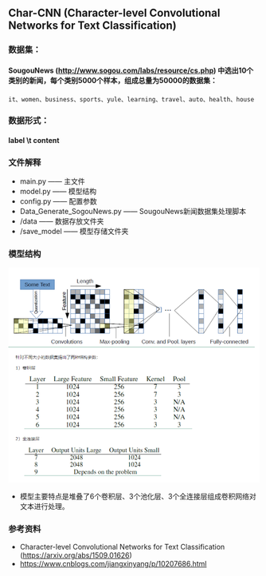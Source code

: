 ## Char-CNN (Character-level Convolutional Networks for Text Classification)


### 数据集：
#### SougouNews (http://www.sogou.com/labs/resource/cs.php) 中选出10个类别的新闻，每个类别5000个样本，组成总量为50000的数据集：
    it、women、business、sports、yule、learning、travel、auto、health、house


### 数据形式：
#### label \t content


### 文件解释
* main.py —— 主文件
* model.py —— 模型结构
* config.py —— 配置参数
* Data_Generate_SogouNews.py —— SougouNews新闻数据集处理脚本
* /data —— 数据存放文件夹
* /save_model —— 模型存储文件夹


### 模型结构
![avatar](./Char-CNN.png)
* 模型主要特点是堆叠了6个卷积层、3个池化层、3个全连接层组成卷积网络对文本进行处理。


### 参考资料
* Character-level Convolutional Networks for Text Classification (https://arxiv.org/abs/1509.01626)
* https://www.cnblogs.com/jiangxinyang/p/10207686.html

